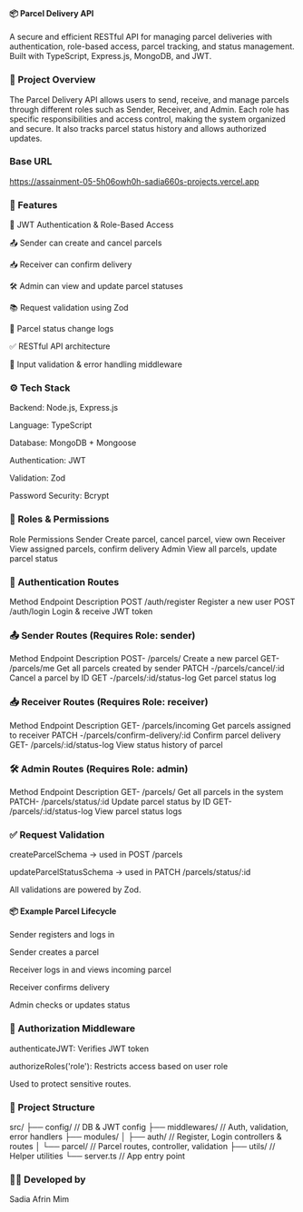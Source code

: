#### 📦 Parcel Delivery API
A secure and efficient RESTful API for managing parcel deliveries with authentication, role-based access, parcel tracking, and status management. Built with TypeScript, Express.js, MongoDB, and JWT.

### 📌 Project Overview
The Parcel Delivery API allows users to send, receive, and manage parcels through different roles such as Sender, Receiver, and Admin. Each role has specific responsibilities and access control, making the system organized and secure. It also tracks parcel status history and allows authorized updates.

### Base URL
https://assainment-05-5h06owh0h-sadia660s-projects.vercel.app

### 🚀 Features
🔐 JWT Authentication & Role-Based Access

📤 Sender can create and cancel parcels

📥 Receiver can confirm delivery

🛠 Admin can view and update parcel statuses

📚 Request validation using Zod

📜 Parcel status change logs

✅ RESTful API architecture

🧪 Input validation & error handling middleware

### ⚙️ Tech Stack
Backend: Node.js, Express.js

Language: TypeScript

Database: MongoDB + Mongoose

Authentication: JWT

Validation: Zod

Password Security: Bcrypt

### 🧪 Roles & Permissions
Role	Permissions
Sender	Create parcel, cancel parcel, view own
Receiver	View assigned parcels, confirm delivery
Admin	View all parcels, update parcel status

### 🔐 Authentication Routes
Method	Endpoint	Description
POST	/auth/register	Register a new user
POST	/auth/login	Login & receive JWT token

### 📤 Sender Routes (Requires Role: sender)
Method	Endpoint	Description
POST-	/parcels/	Create a new parcel
GET-	/parcels/me	Get all parcels created by sender
PATCH	-/parcels/cancel/:id	Cancel a parcel by ID
GET	-/parcels/:id/status-log	Get parcel status log

### 📥 Receiver Routes (Requires Role: receiver)
Method	Endpoint	Description
GET-	/parcels/incoming	Get parcels assigned to receiver
PATCH	-/parcels/confirm-delivery/:id	Confirm parcel delivery
GET-	/parcels/:id/status-log	View status history of parcel

### 🛠 Admin Routes (Requires Role: admin)
Method	Endpoint	Description
GET-	/parcels/	Get all parcels in the system
PATCH-	/parcels/status/:id	Update parcel status by ID
GET-	/parcels/:id/status-log	View parcel status logs

### ✅ Request Validation
createParcelSchema → used in POST /parcels

updateParcelStatusSchema → used in PATCH /parcels/status/:id

All validations are powered by Zod.

 #### 📦 Example Parcel Lifecycle
Sender registers and logs in

Sender creates a parcel

Receiver logs in and views incoming parcel

Receiver confirms delivery

Admin checks or updates status

### 🔐 Authorization Middleware
authenticateJWT: Verifies JWT token

authorizeRoles('role'): Restricts access based on user role

Used to protect sensitive routes.

### 📁 Project Structure
src/
├── config/ // DB & JWT config
├── middlewares/ // Auth, validation, error handlers
├── modules/
│ ├── auth/ // Register, Login controllers & routes
│ └── parcel/ // Parcel routes, controller, validation
├── utils/ // Helper utilities
└── server.ts // App entry point

### 👩‍💻 Developed by
Sadia Afrin Mim

